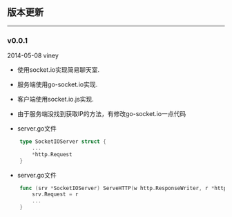 ## 版本更新
---

### v0.0.1 
2014-05-08 viney
- 使用socket.io实现简易聊天室.
- 服务端使用go-socket.io实现.
- 客户端使用socket.io.js实现.
- 由于服务端没找到获取IP的方法，有修改go-socket.io一点代码

-  server.go文件
```go
    type SocketIOServer struct {
        ...
        *http.Request
    }
```
-  server.go文件
```go
    func (srv *SocketIOServer) ServeHTTP(w http.ResponseWriter, r *http.Request) {
        srv.Request = r
        ...
    }
```
